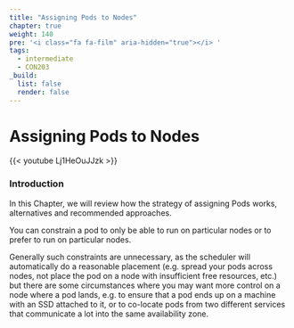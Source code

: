 ```yaml
---
title: "Assigning Pods to Nodes"
chapter: true
weight: 140
pre: '<i class="fa fa-film" aria-hidden="true"></i> '
tags:
  - intermediate
  - CON203
_build:
  list: false
  render: false
---
```


# Assigning Pods to Nodes

{{< youtube Lj1HeOuJJzk >}}

### Introduction

In this Chapter, we will review how the strategy of assigning Pods works, alternatives and recommended approaches.

You can constrain a pod to only be able to run on particular nodes or to prefer to run on particular nodes.

Generally such constraints are unnecessary, as the scheduler will automatically do a reasonable placement (e.g. spread your pods across nodes, not place the pod on a node with insufficient free resources, etc.) but there are some circumstances where you may want more
control on a node where a pod lands, e.g. to ensure that a pod ends up on a machine with an SSD attached to it, or to co-locate pods from two different services that communicate a lot into the same availability zone.
